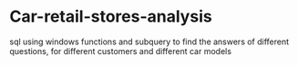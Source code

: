 # Car-retail-stores-analysis
sql using  windows functions and subquery to find the answers of different questions, for different customers and different car models
